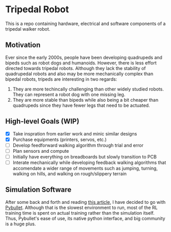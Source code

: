 # Tripedal Robot

This is a repo containing hardware, electrical and software components of a tripedal walker robot.

## Motivation

Ever since the early 2000s, people have been developing quadrupeds and bipeds such as robot dogs and humanoids. However, there is less effort directed towards tripedal robots. Although they lack the stability of quadrupedal robots and also may be more mechanically complex than bipedal robots, tripeds are interesting in two regards:
1. They are more techincally challenging than other widely studied robots. They can represent a robot dog with one missing leg.
2. They are more stable than bipeds while also being a bit cheaper than quadrupeds since they have fewer legs that need to be actuated.

## High-level Goals (WIP)

- [x] Take inspration from earlier work and minic similar designs
- [x] Purchase equipments (printers, servos, etc.)
- [ ] Develop feedforward walking algorithm through trial and error
- [ ] Plan sensors and compute
- [ ] Initially have everything on breadboards but slowly transition to PCB
- [ ] Interate mechanically while developing feedback walking algorithms that accomendate a wider range of movements such as jumping, turning, walking on hills, and walking on rough/slippery terrain

## Simulation Software

After some back and forth and reading [this article](https://arxiv.org/pdf/2103.04616.pdf), I have decided to go with [Pybullet](https://github.com/bulletphysics/bullet3). Although that is the slowest environment to run, most of the RL training time is spent on actual training rather than the simulation itself. Thus, Pybullet's ease of use, its native python interface, and big community is a huge plus.

